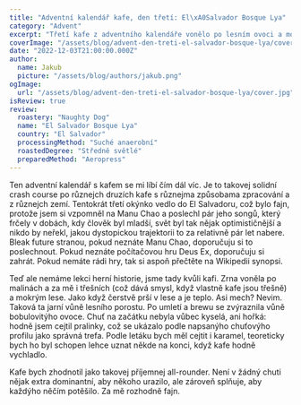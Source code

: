 ```yaml
---
title: "Adventní kalendář kafe, den třetí: El\xA0Salvador Bosque Lya"
category: "Advent"
excerpt: "Třetí kafe z adventního kalendáře vonělo po lesním ovoci a mokrým lese. Těžko se to popisuje, ale bylo to tak. Když jsem zjistil, že je z El Salvadoru, vzpomněl jsem si na song Me Gustas Tu od Manu Chao, kde se maník zpívá ¿Qué horas son, mi corazón? Te lo dije bien clarito, permanece a la escucha: doce de la noche en La Habana, Cuba; once de la noche en San Salvador, El Salvador; once de la noche en Managua, Nicaragua. Tím jsem si vzpomněl na časy, kdy to vypadalo, že budoucnost nebude dystopická noční můra, která zahanbí i děj počítačové hry Deus Ex (2000). To sem ale teď nepatří."
coverImage: "/assets/blog/advent-den-treti-el-salvador-bosque-lya/cover.jpg"
date: "2022-12-03T21:00:00.000Z"
author:
  name: Jakub
  picture: "/assets/blog/authors/jakub.png"
ogImage:
  url: "/assets/blog/advent-den-treti-el-salvador-bosque-lya/cover.jpg"
isReview: true
review:
  roastery: "Naughty Dog"
  name: "El Salvador Bosque Lya"
  country: "El Salvador"
  processingMethod: "Suché anaerobní"
  roastedDegree: "Středně světlé"
  preparedMethod: "Aeropress"
---
```


Ten adventní kalendář s kafem se mi líbí čím dál víc. Je to takovej solidní crash course po různejch druzích kafe s různejma způsobama zpracování a z různejch zemí. Tentokrát třetí okýnko vedlo do El Salvadoru, což bylo fajn, protože jsem si vzpomněl na Manu Chao a poslechl pár jeho songů, který frčely v dobách, kdy člověk byl mladší, svět byl tak nějak optimističnější a nikdo by neřekl, jakou dystopickou trajektorii to za relativně pár let nabere. Bleak future stranou, pokud neznáte Manu Chao, doporučuju si to poslechnout. Pokud neznáte počítačovou hru Deus Ex, doporučuju si zahrát. Pokud nemáte rádi hry, tak si aspoň přečtěte na Wikipedii synopsi.

Teď ale nemáme lekci herní historie, jsme tady kvůli kafi. Zrna voněla po malinách a za mě i třešních (což dává smysl, když vlastně kafe jsou třešně) a mokrým lese. Jako když čerstvě prší v lese a je teplo. Asi mech? Nevim. Taková ta jarní vůně lesního porostu. Po umletí a brewu se zvýraznila vůně bobulovitýho ovoce. Chuť na začátku nebyla vůbec kyselá, ani hořká: hodně jsem cejtil pralinky, což se ukázalo podle napsanýho chuťovýho profilu jako správná trefa. Podle letáku bych měl cejtit i karamel, teoreticky bych ho byl schopen lehce uznat někde na konci, když kafe hodně vychladlo.

Kafe bych zhodnotil jako takovej příjemnej all-rounder. Není v žádný chuti nějak extra dominantní, aby někoho urazilo, ale zároveň splňuje, aby každýho něčím potěšilo. Za mě rozhodně fajn.
